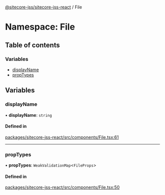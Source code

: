 [@sitecore-jss/sitecore-jss-react](../README.md) / File

# Namespace: File

## Table of contents

### Variables

- [displayName](File.md#displayname)
- [propTypes](File.md#proptypes)

## Variables

### displayName

• **displayName**: `string`

#### Defined in

[packages/sitecore-jss-react/src/components/File.tsx:61](https://github.com/Sitecore/jss/blob/16512f80b/packages/sitecore-jss-react/src/components/File.tsx#L61)

___

### propTypes

• **propTypes**: `WeakValidationMap`\<`FileProps`\>

#### Defined in

[packages/sitecore-jss-react/src/components/File.tsx:50](https://github.com/Sitecore/jss/blob/16512f80b/packages/sitecore-jss-react/src/components/File.tsx#L50)

